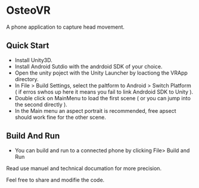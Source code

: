 # OsteoVR
A phone application to capture head movement.

## Quick Start

*  Install Unity3D.
*  Install Android Sutdio with the andrdoid SDK of your choice.
*  Open the unity poject with the Unity Launcher by loactiong the VRApp directory.
*  In File > Build Settings, select the paltform to Android > Switch Platform ( if erros swhos up here it means you fail to link Andrdoid SDK to Unity ).
*  Double click on MainMenu to load the first scene ( or you can jump into the second directly ).
*  In the Main menu an aspect portrait is recommended, free apsect should work fine for the other scene.

## Build And Run
*  You can build and run to a connected phone by clicking File> Build and Run 

Read use manuel and technical documation for more precision.

Feel free to share and modifie the code.
